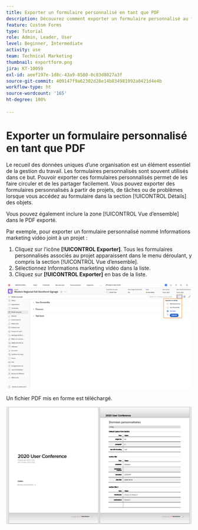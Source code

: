 ```yaml
---
title: Exporter un formulaire personnalisé en tant que PDF
description: Découvrez comment exporter un formulaire personnalisé au format PDF pour partager facilement des informations avec d’autres.
feature: Custom Forms
type: Tutorial
role: Admin, Leader, User
level: Beginner, Intermediate
activity: use
team: Technical Marketing
thumbnail: exportform.png
jira: KT-10059
exl-id: aeef197e-1d8c-43a9-8580-0c83d8027a3f
source-git-commit: 409147f9a62302d28e14b834981992a0421d4e4b
workflow-type: ht
source-wordcount: '165'
ht-degree: 100%

---
```


# Exporter un formulaire personnalisé en tant que PDF

Le recueil des données uniques d’une organisation est un élément essentiel de la gestion du travail. Les formulaires personnalisés sont souvent utilisés dans ce but. Pouvoir exporter ces formulaires personnalisés permet de les faire circuler et de les partager facilement. Vous pouvez exporter des formulaires personnalisés à partir de projets, de tâches ou de problèmes lorsque vous accédez au formulaire dans la section [!UICONTROL Détails] des objets.

Vous pouvez également inclure la zone [!UICONTROL Vue d’ensemble] dans le PDF exporté.

Par exemple, pour exporter un formulaire personnalisé nommé Informations marketing vidéo joint à un projet :

1. Cliquez sur l’icône **[!UICONTROL Exporter]**. Tous les formulaires personnalisés associés au projet apparaissent dans le menu déroulant, y compris la section [!UICONTROL Vue d’ensemble].
1. Sélectionnez Informations marketing vidéo dans la liste.
1. Cliquez sur **[!UICONTROL Exporter]** en bas de la liste.

![Options d’export de formulaires personnalisés](assets/custom-forms-export-1.png)

Un fichier PDF mis en forme est téléchargé.

![Exemple de formulaire personnalisé exporté](assets/custom-forms-export-2.png)
